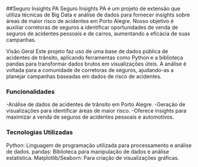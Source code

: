 ##Seguro Insights PA
Seguro Insights PA é um projeto de extensão que utiliza técnicas de Big Data e análise de dados para fornecer insights sobre áreas de maior risco de acidentes em Porto Alegre. Nosso objetivo é auxiliar corretoras de seguros a identificar oportunidades de venda de seguros de acidentes pessoais e de carros, aumentando a eficácia de suas campanhas.

Visão Geral
Este projeto faz uso de uma base de dados pública de acidentes de trânsito, aplicando ferramentas como Python e a biblioteca pandas para transformar dados brutos em visualizações úteis. A análise é voltada para a comunidade de corretoras de seguros, ajudando-as a planejar campanhas baseadas em dados de risco de acidentes.

<h3>Funcionalidades</h3>
-Análise de dados de acidentes de trânsito em Porto Alegre.
-Geração de visualizações para identificar áreas de maior risco.
-Oferece insights para maximizar a venda de seguros de acidentes pessoais e automotivos.

<h3>Tecnologias Utilizadas</h3>

Python: Linguagem de programação utilizada para processamento e análise de dados.
pandas: Biblioteca para manipulação de dados e análise estatística.
Matplotlib/Seaborn: Para criação de visualizações gráficas.
